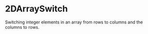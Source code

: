 # 2DArraySwitch
Switching integer elements in an array from rows to columns and the columns to rows.
